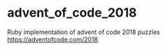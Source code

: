# advent_of_code_2018
Ruby implementation of advent of code 2018 puzzles
https://adventofcode.com/2018
